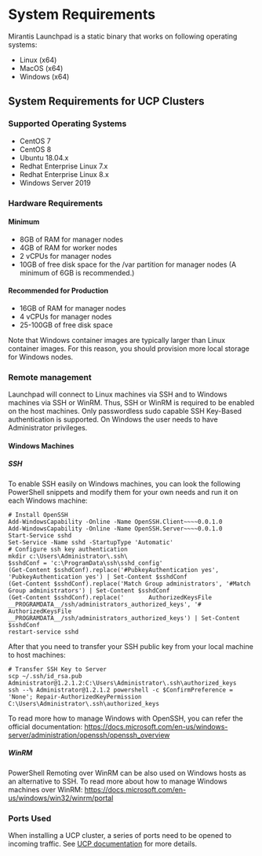 # System Requirements

Mirantis Launchpad is a static binary that works on following operating systems:

* Linux (x64)
* MacOS (x64)
* Windows (x64)

## System Requirements for UCP Clusters

### Supported Operating Systems

* CentOS 7
* CentOS 8
* Ubuntu 18.04.x
* Redhat Enterprise Linux 7.x
* Redhat Enterprise Linux 8.x
* Windows Server 2019

### Hardware Requirements

#### Minimum

* 8GB of RAM for manager nodes
* 4GB of RAM for worker nodes
* 2 vCPUs for manager nodes
* 10GB of free disk space for the /var partition for manager nodes (A minimum of 6GB is recommended.)

#### Recommended for Production

* 16GB of RAM for manager nodes
* 4 vCPUs for manager nodes
* 25-100GB of free disk space

Note that Windows container images are typically larger than Linux container images. For this reason, you should provision more local storage for Windows nodes.

### Remote management

Launchpad will connect to Linux machines via SSH and to Windows machines via SSH or WinRM. Thus, SSH or WinRM is required to be enabled on the host machines. Only passwordless sudo capable SSH Key-Based authentication is supported. On Windows the user needs to have Administrator privileges.

#### Windows Machines

##### SSH

To enable SSH easily on Windows machines, you can look the following PowerShell snippets and modify them for your own needs and run it on each Windows machine:

```
# Install OpenSSH
Add-WindowsCapability -Online -Name OpenSSH.Client~~~~0.0.1.0
Add-WindowsCapability -Online -Name OpenSSH.Server~~~~0.0.1.0
Start-Service sshd
Set-Service -Name sshd -StartupType 'Automatic'
# Configure ssh key authentication
mkdir c:\Users\Administrator\.ssh\
$sshdConf = 'c:\ProgramData\ssh\sshd_config'
(Get-Content $sshdConf).replace('#PubkeyAuthentication yes', 'PubkeyAuthentication yes') | Set-Content $sshdConf
(Get-Content $sshdConf).replace('Match Group administrators', '#Match Group administrators') | Set-Content $sshdConf
(Get-Content $sshdConf).replace('       AuthorizedKeysFile __PROGRAMDATA__/ssh/administrators_authorized_keys', '#       AuthorizedKeysFile __PROGRAMDATA__/ssh/administrators_authorized_keys') | Set-Content $sshdConf
restart-service sshd
```

After that you need to transfer your SSH public key from your local machine to host machines:

```
# Transfer SSH Key to Server
scp ~/.ssh/id_rsa.pub Administrator@1.2.1.2:C:\Users\Administrator\.ssh\authorized_keys
ssh --% Administrator@1.2.1.2 powershell -c $ConfirmPreference = 'None'; Repair-AuthorizedKeyPermission C:\Users\Administrator\.ssh\authorized_keys
```

To read more how to manage Windows with OpenSSH, you can refer the official documentation: https://docs.microsoft.com/en-us/windows-server/administration/openssh/openssh_overview

##### WinRM

PowerShell Remoting over WinRM can be also used on Windows hosts as an alternative to SSH. To read more about how to manage Windows machines over WinRM: https://docs.microsoft.com/en-us/windows/win32/winrm/portal

### Ports Used

When installing a UCP cluster, a series of ports need to be opened to incoming traffic. See [UCP documentation](https://docs.mirantis.com/docker-enterprise/v3.1/dockeree-products/ucp/install-ucp.html#ports-used) for more details.

